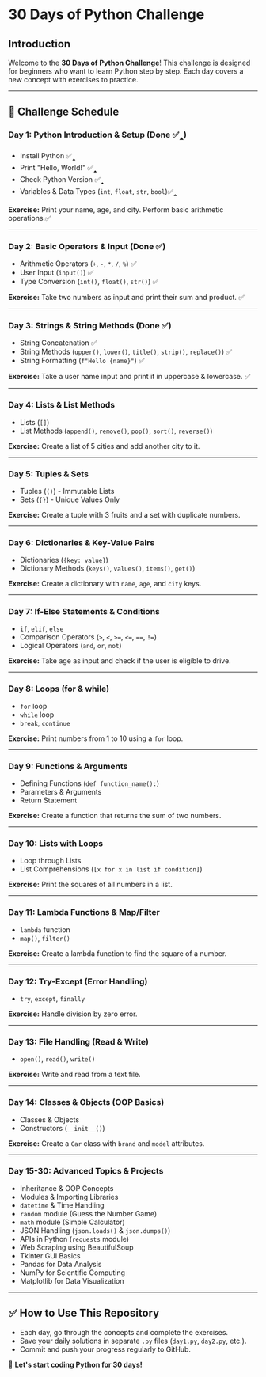 # 30 Days of Python Challenge

## Introduction
Welcome to the **30 Days of Python Challenge**! This challenge is designed for beginners who want to learn Python step by step. Each day covers a new concept with exercises to practice.

---
## **📅 Challenge Schedule**

### **Day 1: Python Introduction & Setup**  (Done ✅🢑)
- Install Python  ✅🢑
- Print "Hello, World!" ✅🢑
- Check Python Version ✅🢑
- Variables & Data Types (`int`, `float`, `str`, `bool`)✅🢑

**Exercise:** Print your name, age, and city. Perform basic arithmetic operations.✅

---
### **Day 2: Basic Operators & Input** (Done ✅)
- Arithmetic Operators (`+`, `-`, `*`, `/`, `%`) ✅
- User Input (`input()`) ✅
- Type Conversion (`int()`, `float()`, `str()`) ✅

**Exercise:** Take two numbers as input and print their sum and product. ✅

---
### **Day 3: Strings & String Methods** (Done ✅)
- String Concatenation ✅
- String Methods (`upper()`, `lower()`, `title()`, `strip()`, `replace()`) ✅
- String Formatting (`f"Hello {name}"`) ✅

**Exercise:** Take a user name input and print it in uppercase & lowercase. ✅

---
### **Day 4: Lists & List Methods**
- Lists (`[]`)
- List Methods (`append()`, `remove()`, `pop()`, `sort()`, `reverse()`)

**Exercise:** Create a list of 5 cities and add another city to it.

---
### **Day 5: Tuples & Sets**
- Tuples (`()`) - Immutable Lists
- Sets (`{}`) - Unique Values Only

**Exercise:** Create a tuple with 3 fruits and a set with duplicate numbers.

---
### **Day 6: Dictionaries & Key-Value Pairs**
- Dictionaries (`{key: value}`)
- Dictionary Methods (`keys()`, `values()`, `items()`, `get()`)

**Exercise:** Create a dictionary with `name`, `age`, and `city` keys.

---
### **Day 7: If-Else Statements & Conditions**
- `if`, `elif`, `else`
- Comparison Operators (`>`, `<`, `>=`, `<=`, `==`, `!=`)
- Logical Operators (`and`, `or`, `not`)

**Exercise:** Take age as input and check if the user is eligible to drive.

---
### **Day 8: Loops (for & while)**
- `for` loop
- `while` loop
- `break`, `continue`

**Exercise:** Print numbers from 1 to 10 using a `for` loop.

---
### **Day 9: Functions & Arguments**
- Defining Functions (`def function_name():`)
- Parameters & Arguments
- Return Statement

**Exercise:** Create a function that returns the sum of two numbers.

---
### **Day 10: Lists with Loops**
- Loop through Lists
- List Comprehensions (`[x for x in list if condition]`)

**Exercise:** Print the squares of all numbers in a list.

---
### **Day 11: Lambda Functions & Map/Filter**
- `lambda` function
- `map()`, `filter()`

**Exercise:** Create a lambda function to find the square of a number.

---
### **Day 12: Try-Except (Error Handling)**
- `try`, `except`, `finally`

**Exercise:** Handle division by zero error.

---
### **Day 13: File Handling (Read & Write)**
- `open()`, `read()`, `write()`

**Exercise:** Write and read from a text file.

---
### **Day 14: Classes & Objects (OOP Basics)**
- Classes & Objects
- Constructors (`__init__()`)

**Exercise:** Create a `Car` class with `brand` and `model` attributes.

---
### **Day 15-30: Advanced Topics & Projects**
- Inheritance & OOP Concepts
- Modules & Importing Libraries
- `datetime` & Time Handling
- `random` module (Guess the Number Game)
- `math` module (Simple Calculator)
- JSON Handling (`json.loads()` & `json.dumps()`)
- APIs in Python (`requests` module)
- Web Scraping using BeautifulSoup
- Tkinter GUI Basics
- Pandas for Data Analysis
- NumPy for Scientific Computing
- Matplotlib for Data Visualization

---
## **✅ How to Use This Repository**
- Each day, go through the concepts and complete the exercises.
- Save your daily solutions in separate `.py` files (`day1.py`, `day2.py`, etc.).
- Commit and push your progress regularly to GitHub.

🚀 **Let's start coding Python for 30 days!**


